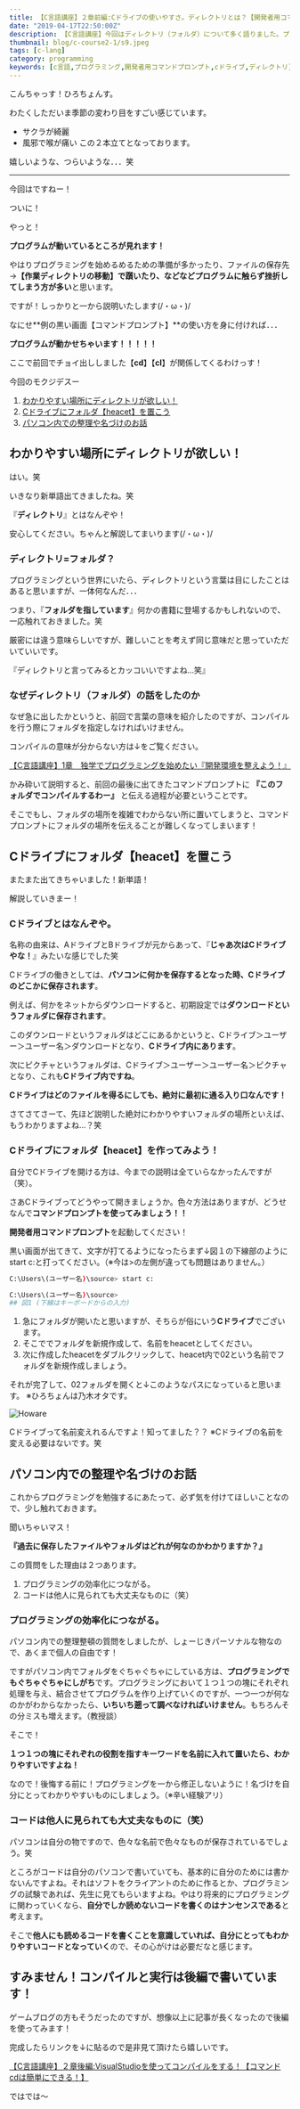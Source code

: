 ```yaml
---
title: 【C言語講座】２章前編:Cドライブの使いやすさ。ディレクトリとは？【開発者用コマンドプロンプト】
date: "2019-04-17T22:50:00Z"
description: 【C言語講座】今回はディレクトリ（フォルダ）について多く語りました。プログラミングにおいて、切っても切れない関係なのですが、そこを抜かして曖昧な知識で進んでしまい、挫折してしまう方が多くいらっしゃると思います。今回も一つ一つわかりやすく解説していきます。
thumbnail: blog/c-course2-1/s9.jpeg
tags: [c-lang]
category: programming
keywords: [c言語,プログラミング,開発者用コマンドプロンプト,cドライブ,ディレクトリ]
---
```


こんちゃっす！ひろちょんす。

わたくしただいま季節の変わり目をすごい感じています。

- サクラが綺麗
- 風邪で喉が痛い
この２本立てとなっております。

嬉しいような、つらいような．．．笑

---

今回はですねー！

ついに！

やっと！

**プログラムが動いているところが見れます！**

やはりプログラミングを始めるめるための準備が多かったり、ファイルの保存先→**【作業ディレクトリの移動】**で躓いたり、などなど**プログラムに触らず挫折してしまう方が多い**と思います。

ですが！しっかりと一から説明いたします(/・ω・)/

なにせ**例の黒い画面【コマンドプロンプト】**の使い方を身に付ければ．．．

**プログラムが動かせちゃいます！！！！！**

ここで前回でチョイ出ししました【**cd**】【**cl**】が関係してくるわけっす！

今回のモクジデスー

1. [わかりやすい場所にディレクトリが欲しい！](https://heacet.com/c-course2-1/#h-jump1)
2. [Cドライブにフォルダ【heacet】を置こう](https://heacet.com/c-course2-1/#h-jump2)
3. [パソコン内での整理や名づけのお話](https://heacet.com/c-course2-1/#h-jump3)

<h2 id="h-jump1">わかりやすい場所にディレクトリが欲しい！</h2>

はい。笑

いきなり新単語出てきましたね。笑

『**ディレクトリ**』とはなんぞや！

安心してください。ちゃんと解説してまいります(/・ω・)/

### ディレクトリ=フォルダ？

プログラミングという世界にいたら、ディレクトリという言葉は目にしたことはあると思いますが、一体何なんだ．．．

つまり、『**フォルダを指しています**』何かの書籍に登場するかもしれないので、一応触れておきました。笑

厳密には違う意味らしいですが、難しいことを考えず同じ意味だと思っていただいていいです。

『ディレクトリと言ってみるとカッコいいですよね…笑』

### なぜディレクトリ（フォルダ）の話をしたのか

なぜ急に出したかというと、前回で言葉の意味を紹介したのですが、コンパイルを行う際にフォルダを指定しなければいけません。

コンパイルの意味が分からない方は↓をご覧ください。

[【C言語講座】1章　独学でプログラミングを始めたい『開発環境を整えよう！』](https://heacet.com/c-course1/)

かみ砕いて説明すると、前回の最後に出てきたコマンドプロンプトに **『このフォルダでコンパイルするわー』** と伝える過程が必要ということです。

そこでもし、フォルダの場所を複雑でわからない所に置いてしまうと、コマンドプロンプトにフォルダの場所を伝えることが難しくなってしまいます！

<h2 id="h-jump2">Cドライブにフォルダ【heacet】を置こう</h2>

またまた出てきちゃいました！新単語！

解説していきまー！

### Cドライブとはなんぞや。

名称の由来は、AドライブとBドライブが元からあって、『**じゃあ次はCドライブやな！**』みたいな感じでした笑

Cドライブの働きとしては、**パソコンに何かを保存するとなった時、Cドライブのどこかに保存されます**。

例えば、何かをネットからダウンロードすると、初期設定では**ダウンロードというフォルダに保存されます**。

このダウンロードというフォルダはどこにあるかというと、Cドライブ＞ユーザー＞ユーザー名＞ダウンロードとなり、**Cドライブ内にあります**。

次にピクチャというフォルダは、Cドライブ＞ユーザー＞ユーザー名＞ピクチャとなり、これも**Cドライブ内ですね**。

**Cドライブはどのファイルを得るにしても、絶対に最初に通る入り口なんです！**

さてさてさーて、先ほど説明した絶対にわかりやすいフォルダの場所といえば、もうわかりますよね…？笑

### Cドライブにフォルダ【heacet】を作ってみよう！

自分でCドライブを開ける方は、今までの説明は全ていらなかったんですが（笑）。

さあCドライブってどうやって開きましょうか。色々方法はありますが、どうせなんで**コマンドプロンプトを使ってみましょう！！**

**開発者用コマンドプロンプト**を起動してください！

黒い画面が出てきて、文字が打てるようになったらまず↓図１の下線部のようにstart c:と打ってください。（※今は>の左側が違っても問題はありません。）

```bash
C:\Users\(ユーザー名)\source> start c:

C:\Users\(ユーザー名)\source>
## 図1 (下線はキーボードからの入力)
```

1. 急にフォルダが開いたと思いますが、そちらが俗にいう**Cドライブ**でございます。
2. そこででフォルダを新規作成して、名前をheacetとしてください。
3. 次に作成したheacetをダブルクリックして、heacet内で02という名前でフォルダを新規作成しましょう。

それが完了して、02フォルダを開くと↓このようなパスになっていると思います。
※ひろちょんは乃木オタです。

![Howare](Howare.jpeg)

Cドライブって名前変えれるんですよ！知ってました？？
※Cドライブの名前を変える必要はないです。笑

<h2 id="h-jump3">パソコン内での整理や名づけのお話</h2>

これからプログラミングを勉強するにあたって、必ず気を付けてほしいことなので、少し触れておきます。

聞いちゃいマス！

**『過去に保存したファイルやフォルダはどれが何なのかわかりますか？』**

この質問をした理由は２つあります。
1. プログラミングの効率化につながる。
2. コードは他人に見られても大丈夫なものに（笑）

### プログラミングの効率化につながる。

パソコン内での整理整頓の質問をしましたが、しょーじきパーソナルな物なので、あくまで個人の自由です！

ですがパソコン内でフォルダをぐちゃぐちゃにしている方は、**プログラミングでもぐちゃぐちゃにしがち**です。プログラミングにおいて１つ１つの塊にそれぞれ処理を与え、結合させてプログラムを作り上げていくのですが、一つ一つが何なのかがわからなかったら、**いちいち遡って調べなければいけません**。もちろんその分ミスも増えます。（教授談）

そこで！

**１つ１つの塊にそれぞれの役割を指すキーワードを名前に入れて置いたら、わかりやすいですよね！**

なので！後悔する前に！プログラミングを一から修正しないように！名づけを自分にとってわかりやすいものにしましょう。（※辛い経験アリ）

### コードは他人に見られても大丈夫なものに（笑）
パソコンは自分の物ですので、色々な名前で色々なものが保存されているでしょう。笑

ところがコードは自分のパソコンで書いていても、基本的に自分のためには書かないんですよね。それはソフトをクライアントのために作るとか、プログラミングの試験であれば、先生に見てもらいますよね。やはり将来的にプログラミングに関わっていくなら、**自分でしか読めないコードを書くのはナンセンスである**と考えます。

そこで**他人にも読めるコードを書くことを意識していれば、自分にとってもわかりやすいコードとなっていく**ので、その心がけは必要だなと感じます。

## すみません！コンパイルと実行は後編で書いています！

ゲームブログの方もそうだったのですが、想像以上に記事が長くなったので後編を使ってみます！

完成したらリンクを↓に貼るので是非見て頂けたら嬉しいです。

[【C言語講座】２章後編:VisualStudioを使ってコンパイルをする！【コマンドcdは簡単にできる！】](https://heacet.com/c-course2-2/)

ではでは～